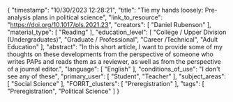 {
    "timestamp": "10/30/2023 12:28:21",
    "title": "Tie my hands loosely: Pre-analysis plans in political science",
    "link_to_resource": "https://doi.org/10.1017/pls.2021.23",
    "creators": [
        "Daniel Rubenson"
    ],
    "material_type": [
        "Reading"
    ],
    "education_level": [
        "College / Upper Division (Undergraduates)",
        "Graduate / Professional",
        "Career /Technical",
        "Adult Education"
    ],
    "abstract": "In this short article, I want to provide some of my thoughts on these developments from the perspective of someone who writes PAPs and reads them as a reviewer, as well as from the perspective of a journal editor.",
    "language": [
        "English"
    ],
    "conditions_of_use": "I don't see any of these",
    "primary_user": [
        "Student",
        "Teacher"
    ],
    "subject_areas": [
        "Social Science"
    ],
    "FORRT_clusters": [
        "Preregistration"
    ],
    "tags": [
        "Preregistration",
        "Political Science"
    ]
}